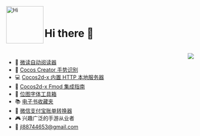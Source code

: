 <img align="left" alt="Hi" width="100px" src="https://user-images.githubusercontent.com/2780145/109505497-a8d97600-7ac2-11eb-9cfe-1e34b52a89ed.gif" /> 
<br>

<h1 align="left">Hi there 👋</h1>
<br>

<img align="right" src="https://github-readme-stats.vercel.app/api?username=doooreyn&show_icons=true&icon_color=5194F0&text_color=718096&bg_color=ffffff&hide_title=true&hide_border=true&count_private=true&include_all_commits=true" />

- 📘 [微读自动阅读器](https://github.com/DoooReyn/WxRead-PC-AutoReader)
- 🖕 [Cocos Creator 手势识别](https://github.com/DoooReyn/ccc-gesture-recognition)
- 💻 [Cocos2d-x 内置 HTTP 本地服务器](https://github.com/DoooReyn/cocos2d-x-lhs)
- 🎸 [Cocos2d-x Fmod 集成指南](https://github.com/DoooReyn/fmod-for-cocos2dx)
- 🧰 [位图字体工具箱](https://github.com/DoooReyn/BMFontToolbox)
- 📚 [电子书收藏夹](https://github.com/DoooReyn/dbooks-links.git)
- 📒 [微信支付宝账单转换器](https://github.com/DoooReyn/wechat-alipay-bill-converter)
- 🎮 兴趣广泛的手游从业者
- 📧 jl88744653@gmail.com
